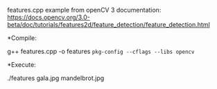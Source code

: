 
features.cpp example from openCV 3 documentation: https://docs.opencv.org/3.0-beta/doc/tutorials/features2d/feature_detection/feature_detection.html


*Compile:

g++ features.cpp -o features ` pkg-config --cflags --libs opencv `


*Execute:

./features gala.jpg mandelbrot.jpg
